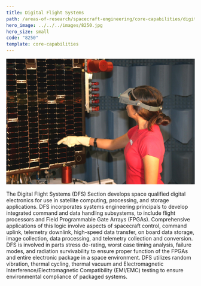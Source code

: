 ```yaml
---
title: Digital Flight Systems
path: /areas-of-research/spacecraft-engineering/core-capabilities/digital-flight-systems
hero_image: ../../../images/8250.jpg
hero_size: small
code: "8250"
template: core-capabilities
---
```

![Satellite Inspection](../../../images/cc-8242.jpg)

The Digital Flight Systems (DFS) Section develops space qualified digital electronics for use in satellite computing, processing, and storage applications.  DFS incorporates systems engineering principals to develop integrated command and data handling subsystems, to include flight processors and Field Programmable Gate Arrays (FPGAs).  Comprehensive applications of this logic involve aspects of spacecraft control, command uplink, telemetry downlink, high-speed data transfer, on board data storage, image collection, data processing, and telemetry collection and conversion. DFS is involved in parts stress de-rating, worst case timing analysis, failure modes, and radiation survivability to ensure proper function of the FPGAs and entire electronic package in a space environment. DFS utilizes random vibration, thermal cycling, thermal vacuum and Electromagnetic Interference/Electromagnetic Compatibility (EMI/EMC) testing to ensure environmental compliance of packaged systems.